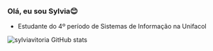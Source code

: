 ### Olá, eu sou Sylvia😊

- Estudante do 4º período de Sistemas de Informação na Unifacol


![sylviavitoria GitHub stats](https://github-readme-stats.vercel.app/api?username=sylviavitoria&show_icons=true&theme=radical)
